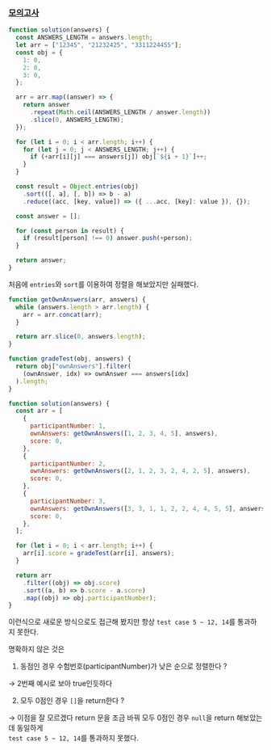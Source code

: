 ### [모의고사](https://programmers.co.kr/learn/courses/30/lessons/42840)

```js
function solution(answers) {
  const ANSWERS_LENGTH = answers.length;
  let arr = ["12345", "21232425", "3311224455"];
  const obj = {
    1: 0,
    2: 0,
    3: 0,
  };

  arr = arr.map((answer) => {
    return answer
      .repeat(Math.ceil(ANSWERS_LENGTH / answer.length))
      .slice(0, ANSWERS_LENGTH);
  });

  for (let i = 0; i < arr.length; i++) {
    for (let j = 0; j < ANSWERS_LENGTH; j++) {
      if (+arr[i][j] === answers[j]) obj[`${i + 1}`]++;
    }
  }

  const result = Object.entries(obj)
    .sort(([, a], [, b]) => b - a)
    .reduce((acc, [key, value]) => ({ ...acc, [key]: value }), {});

  const answer = [];

  for (const person in result) {
    if (result[person] !== 0) answer.push(+person);
  }

  return answer;
}
```

처음에 `entries`와 `sort`를 이용하여 정렬을 해보았지만 실패했다.

```js
function getOwnAnswers(arr, answers) {
  while (answers.length > arr.length) {
    arr = arr.concat(arr);
  }

  return arr.slice(0, answers.length);
}

function gradeTest(obj, answers) {
  return obj["ownAnswers"].filter(
    (ownAnswer, idx) => ownAnswer === answers[idx]
  ).length;
}

function solution(answers) {
  const arr = [
    {
      participantNumber: 1,
      ownAnswers: getOwnAnswers([1, 2, 3, 4, 5], answers),
      score: 0,
    },
    {
      participantNumber: 2,
      ownAnswers: getOwnAnswers([2, 1, 2, 3, 2, 4, 2, 5], answers),
      score: 0,
    },
    {
      participantNumber: 3,
      ownAnswers: getOwnAnswers([3, 3, 1, 1, 2, 2, 4, 4, 5, 5], answers),
      score: 0,
    },
  ];

  for (let i = 0; i < arr.length; i++) {
    arr[i].score = gradeTest(arr[i], answers);
  }

  return arr
    .filter((obj) => obj.score)
    .sort((a, b) => b.score - a.score)
    .map((obj) => obj.participantNumber);
}
```

이런식으로 새로운 방식으로도 접근해 봤지만 항상 `test case 5 ~ 12, 14`를 통과하지 못한다.

명확하지 않은 것은

1. 동점인 경우 수험번호(participantNumber)가 낮은 순으로 정렬한다 ?

&rarr; 2번째 예시로 보아 true인듯하다

2. 모두 0점인 경우 `[]`을 return한다 ?

&rarr; 이점을 잘 모르겠다 return 문을 조금 바꿔 모두 0점인 경우 `null`을 return 해보았는데 동일하게 <br />`test case 5 ~ 12, 14`를 통과하지 못했다.
